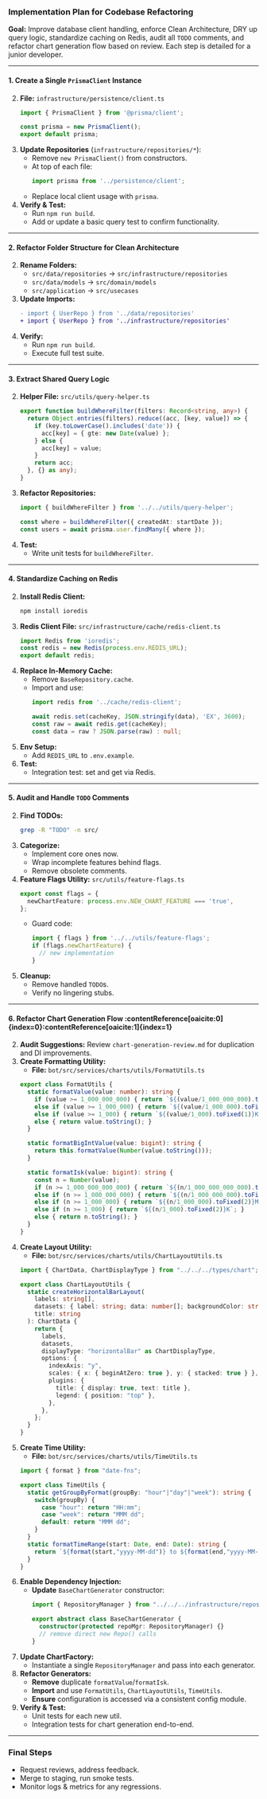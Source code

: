 ### Implementation Plan for Codebase Refactoring

**Goal:** Improve database client handling, enforce Clean Architecture, DRY up query logic, standardize caching on Redis, audit all `TODO` comments, and refactor chart generation flow based on review. Each step is detailed for a junior developer.

---

#### 1. Create a Single `PrismaClient` Instance
2. **File:** `infrastructure/persistence/client.ts`  
   ```ts
   import { PrismaClient } from '@prisma/client';

   const prisma = new PrismaClient();
   export default prisma;
   ```  
3. **Update Repositories** (`infrastructure/repositories/*`):  
   - Remove `new PrismaClient()` from constructors.  
   - At top of each file:
     ```ts
     import prisma from '../persistence/client';
     ```  
   - Replace local client usage with `prisma`.  
4. **Verify & Test:**  
   - Run `npm run build`.  
   - Add or update a basic query test to confirm functionality.

---

#### 2. Refactor Folder Structure for Clean Architecture
2. **Rename Folders:**  
   - `src/data/repositories` → `src/infrastructure/repositories`  
   - `src/data/models` → `src/domain/models`  
   - `src/application` → `src/usecases`  
3. **Update Imports:**  
   ```diff
   - import { UserRepo } from '../data/repositories'
   + import { UserRepo } from '../infrastructure/repositories'
   ```  
4. **Verify:**  
   - Run `npm run build`.  
   - Execute full test suite.

---

#### 3. Extract Shared Query Logic
2. **Helper File:** `src/utils/query-helper.ts`  
   ```ts
   export function buildWhereFilter(filters: Record<string, any>) {
     return Object.entries(filters).reduce((acc, [key, value]) => {
       if (key.toLowerCase().includes('date')) {
         acc[key] = { gte: new Date(value) };
       } else {
         acc[key] = value;
       }
       return acc;
     }, {} as any);
   }
   ```  
3. **Refactor Repositories:**  
   ```ts
   import { buildWhereFilter } from '../../utils/query-helper';

   const where = buildWhereFilter({ createdAt: startDate });
   const users = await prisma.user.findMany({ where });
   ```  
4. **Test:**  
   - Write unit tests for `buildWhereFilter`.

---

#### 4. Standardize Caching on Redis
2. **Install Redis Client:**  
   ```bash
   npm install ioredis
   ```  
3. **Redis Client File:** `src/infrastructure/cache/redis-client.ts`  
   ```ts
   import Redis from 'ioredis';
   const redis = new Redis(process.env.REDIS_URL);
   export default redis;
   ```  
4. **Replace In-Memory Cache:**  
   - Remove `BaseRepository.cache`.  
   - Import and use:
     ```ts
     import redis from '../cache/redis-client';

     await redis.set(cacheKey, JSON.stringify(data), 'EX', 3600);
     const raw = await redis.get(cacheKey);
     const data = raw ? JSON.parse(raw) : null;
     ```  
5. **Env Setup:**  
   - Add `REDIS_URL` to `.env.example`.  
6. **Test:**  
   - Integration test: set and get via Redis.

---

#### 5. Audit and Handle `TODO` Comments
2. **Find TODOs:**  
   ```bash
   grep -R "TODO" -n src/
   ```  
3. **Categorize:**  
   - Implement core ones now.  
   - Wrap incomplete features behind flags.  
   - Remove obsolete comments.  
4. **Feature Flags Utility:** `src/utils/feature-flags.ts`  
   ```ts
   export const flags = {
     newChartFeature: process.env.NEW_CHART_FEATURE === 'true',
   };
   ```  
   - Guard code:
     ```ts
     import { flags } from '../../utils/feature-flags';
     if (flags.newChartFeature) {
       // new implementation
     }
     ```  
5. **Cleanup:**  
   - Remove handled `TODO`s.  
   - Verify no lingering stubs.

---

#### 6. Refactor Chart Generation Flow :contentReference[oaicite:0]{index=0}:contentReference[oaicite:1]{index=1}
2. **Audit Suggestions:** Review `chart-generation-review.md` for duplication and DI improvements.  
3. **Create Formatting Utility:**  
   - **File:** `bot/src/services/charts/utils/FormatUtils.ts`  
   ```ts
   export class FormatUtils {
     static formatValue(value: number): string {
       if (value >= 1_000_000_000) { return `${(value/1_000_000_000).toFixed(1)}B`; }
       else if (value >= 1_000_000) { return `${(value/1_000_000).toFixed(1)}M`; }
       else if (value >= 1_000) { return `${(value/1_000).toFixed(1)}K`; }
       else { return value.toString(); }
     }

     static formatBigIntValue(value: bigint): string {
       return this.formatValue(Number(value.toString()));
     }

     static formatIsk(value: bigint): string {
       const n = Number(value);
       if (n >= 1_000_000_000_000) { return `${(n/1_000_000_000_000).toFixed(2)}T`; }
       else if (n >= 1_000_000_000) { return `${(n/1_000_000_000).toFixed(2)}B`; }
       else if (n >= 1_000_000) { return `${(n/1_000_000).toFixed(2)}M`; }
       else if (n >= 1_000) { return `${(n/1_000).toFixed(2)}K`; }
       else { return n.toString(); }
     }
   }
   ```  
4. **Create Layout Utility:**  
   - **File:** `bot/src/services/charts/utils/ChartLayoutUtils.ts`  
   ```ts
   import { ChartData, ChartDisplayType } from "../../../types/chart";

   export class ChartLayoutUtils {
     static createHorizontalBarLayout(
       labels: string[],
       datasets: { label: string; data: number[]; backgroundColor: string; }[],
       title: string
     ): ChartData {
       return {
         labels,
         datasets,
         displayType: "horizontalBar" as ChartDisplayType,
         options: {
           indexAxis: "y",
           scales: { x: { beginAtZero: true }, y: { stacked: true } },
           plugins: {
             title: { display: true, text: title },
             legend: { position: "top" },
           },
         },
       };
     }
   }
   ```  
5. **Create Time Utility:**  
   - **File:** `bot/src/services/charts/utils/TimeUtils.ts`  
   ```ts
   import { format } from "date-fns";

   export class TimeUtils {
     static getGroupByFormat(groupBy: "hour"|"day"|"week"): string {
       switch(groupBy) {
         case "hour": return "HH:mm";
         case "week": return "MMM dd";
         default: return "MMM dd";
       }
     }
     static formatTimeRange(start: Date, end: Date): string {
       return `${format(start,"yyyy-MM-dd")} to ${format(end,"yyyy-MM-dd")}`;
     }
   }
   ```  
6. **Enable Dependency Injection:**  
   - **Update** `BaseChartGenerator` constructor:
     ```ts
     import { RepositoryManager } from "../../../infrastructure/repositories/RepositoryManager";

     export abstract class BaseChartGenerator {
       constructor(protected repoMgr: RepositoryManager) {}
       // remove direct new Repo() calls
     }
     ```  
7. **Update ChartFactory:**  
   - Instantiate a single `RepositoryManager` and pass into each generator.  
8. **Refactor Generators:**  
   - **Remove** duplicate `formatValue`/`formatIsk`.  
   - **Import** and use `FormatUtils`, `ChartLayoutUtils`, `TimeUtils`.  
   - **Ensure** configuration is accessed via a consistent config module.  
9. **Verify & Test:**  
   - Unit tests for each new util.  
   - Integration tests for chart generation end-to-end.

---

### Final Steps
- Request reviews, address feedback.  
- Merge to staging, run smoke tests.  
- Monitor logs & metrics for any regressions.  

